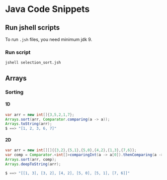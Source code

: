 # Java Code Snippets

## Run jshell scripts

To run `.jsh` files, you need minimum jdk 9.

### Run script

``` sh
jshell selection_sort.jsh
```
## Arrays

### Sorting

#### 1D

``` java
var arr = new int[]{3,5,2,1,7};
Arrays.sort(arr, Comparator.comparing(a -> a));
Arrays.toString(arr);
$ ==> "[1, 2, 3, 6, 7]"
```

#### 2D

``` java
var arr = new int[][]{{3,2},{5,1},{5,0},{4,2},{1,3},{7,6}};
var comp = Comparator.<int[]>comparingInt(a -> a[0]).thenComparing(a -> a[1]);
Arrays.sort(arr, comp);
Arrays.deepToString(arr);

$ ==> "[[1, 3], [3, 2], [4, 2], [5, 0], [5, 1], [7, 6]]"
```